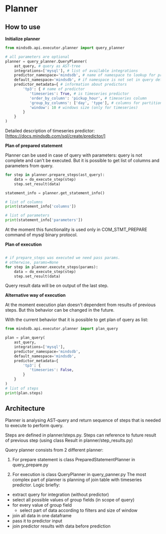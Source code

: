 # Planner


## How to use

**Initialize planner**

```python
from mindsdb.api.executor.planner import query_planner

# all parameters are optional
planner = query_planner.QueryPlanner(
    ast_query, # query as AST-tree
    integrations=['mysql'], # list of available integrations
    predictor_namespace='mindsdb', # name of namespace to lookup for predictors
    default_namespace='mindsdb', # if namespace is not set in query default namespace will be used
    predictor_metadata={ # information about predictors
        'tp3': { # name of predictor
           'timeseries': True, # is timeseries predictor
           'order_by_column': 'pickup_hour', # timeseries column 
           'group_by_columns': ['day', 'type'], # columns for partition (only for timeseries) 
           'window': 10 # windows size (only for timeseries) 
        }
    }
)

```
Detailed description of timeseries predictor: [https://docs.mindsdb.com/sql/create/predictor/]


**Plan of prepared statement**

Planner can be used in case of query with parameters: query is not complete and can't be executed. 
But it is possible to get list of columns and parameters from query.

```python
for step in planner.prepare_steps(ast_query):
    data = do_execute_step(step)
    step.set_result(data)

statement_info = planner.get_statement_info()

# list of columns
print(statement_info['columns'])

# list of parameters
print(statement_info['parameters'])
```

At the moment this functionality is used only in COM_STMT_PREPARE command of mysql binary protocol.

**Plan of execution**

```python

# if prepare_steps was executed we need pass params.
# otherwise, params=None
for step in planner.execute_steps(params):
    data = do_execute_step(step)
    step.set_result(data)
```

Query result data will be on output of the last step.

**Alternative way of execution**

At the moment execution plan doesn't dependent from results of previous steps. 
But this behavior can be changed in the future.

With the current behavior that it is possible to get plan of query as list:

```python
from mindsdb.api.executor.planner import plan_query

plan = plan_query(
    ast_query,
    integrations=['mysql'], 
    predictor_namespace='mindsdb', 
    default_namespace='mindsdb', 
    predictor_metadata={
        'tp3': {
           'timeseries': False, 
        }
    }
)
# list of steps
print(plan.steps)

```

## Architecture

Planner is analysing AST-query and return sequence of steps that is needed to execute to perform query.

Steps are defined in planner/steps.py. Steps can reference to future result of previous step (using class Result in planner/step_results.py)

Query planner consists from 2 different planner:

1. For prepare statement is class PreparedStatementPlanner in query_prepare.py

2. For execution is class QueryPlanner in query_panner.py
The most complex part of planner is planning of join table with timeseries predictor. Logic briefly:
- extract query for integration (without predictor)
- select all possible values of group fields (in scope of query)
- for every value of group field
  - select part of data according to filters and size of window
- join all data in one dataframe
- pass it to predictor input
- join predictor results with data before prediction 
